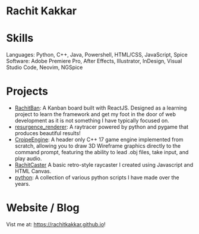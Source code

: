 # Rachit Kakkar
# Skills
Languages: Python, C++, Java, Powershell, HTML/CSS, JavaScript, Spice \
Software: Adobe Premiere Pro, After Effects, Illustrator, InDesign, Visual Studio Code, Neovim, NGSpice

# Projects
- [RachitBan](https://github.com/rachitkakkar/RachitBan): A Kanban board built with ReactJS. Designed as a learning project to learn the framework and get my foot in the door of web development as it is not something I have typically focused on.
- [resurgence_renderer](https://github.com/rachitkakkar/resurgence_renderer): A raytracer powered by python and pygame that produces beautiful results!
- [CroipeEngine](https://github.com/Croipe/CroipeEngine): A header only C++ 17 game engine implemented from scratch, allowing you to draw 3D Wireframe graphics directly to the command prompt, featuring the ability to lead .obj files, take input, and play audio.
- [RachitCaster](https://github.com/rachitkakkar/RachitCaster)  A basic retro-style raycaster I created using Javascript and HTML Canvas.
- [python](https://github.com/rachitkakkar/python): A collection of various python scripts I have made over the years.

# Website / Blog
Vist me at: https://rachitkakkar.github.io!
